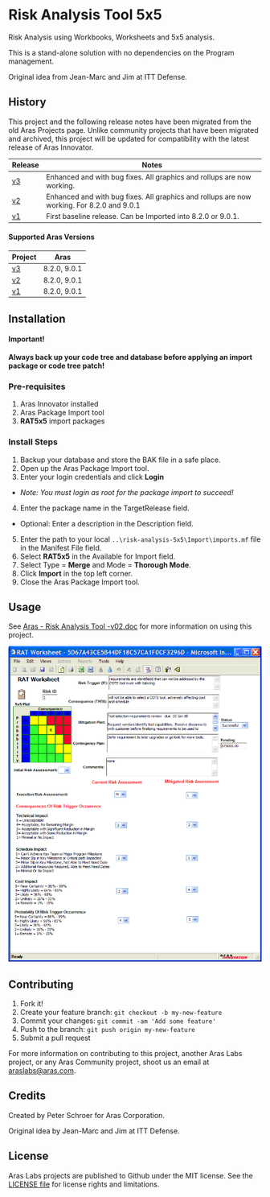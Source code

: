 # Risk Analysis Tool 5x5

Risk Analysis using Workbooks, Worksheets and 5x5 analysis.

This is a stand-alone solution with no dependencies on the Program management.

Original idea from Jean-Marc and Jim at ITT Defense.

## History

This project and the following release notes have been migrated from the old Aras Projects page. Unlike community projects that have been migrated and archived, this project will be updated for compatibility with the latest release of Aras Innovator.

Release | Notes
--------|--------
[v3](https://github.com/ArasLabs/risk-analysis-5x5/releases/tag/v3) | Enhanced and with bug fixes. All graphics and rollups are now working.
[v2](https://github.com/ArasLabs/risk-analysis-5x5/releases/tag/v2) | Enhanced and with bug fixes. All graphics and rollups are now working. For 8.2.0 and 9.0.1
[v1](https://github.com/ArasLabs/risk-analysis-5x5/releases/tag/v1) | First baseline release. Can be Imported into 8.2.0 or 9.0.1.

#### Supported Aras Versions

Project | Aras
--------|------
[v3](https://github.com/ArasLabs/risk-analysis-5x5/releases/tag/v3) | 8.2.0, 9.0.1
[v2](https://github.com/ArasLabs/risk-analysis-5x5/releases/tag/v2) | 8.2.0, 9.0.1
[v1](https://github.com/ArasLabs/risk-analysis-5x5/releases/tag/v1) | 8.2.0, 9.0.1

## Installation

#### Important!
**Always back up your code tree and database before applying an import package or code tree patch!**

### Pre-requisites

1. Aras Innovator installed
2. Aras Package Import tool
3. **RAT5x5** import packages

### Install Steps

1. Backup your database and store the BAK file in a safe place.
2. Open up the Aras Package Import tool.
3. Enter your login credentials and click **Login**
  * _Note: You must login as root for the package import to succeed!_
4. Enter the package name in the TargetRelease field.
  * Optional: Enter a description in the Description field.
5. Enter the path to your local `..\risk-analysis-5x5\Import\imports.mf` file in the Manifest File field.
6. Select **RAT5x5** in the Available for Import field.
7. Select Type = **Merge** and Mode = **Thorough Mode**.
8. Click **Import** in the top left corner.
9. Close the Aras Package Import tool.

## Usage

See [Aras - Risk Analysis Tool -v02.doc](./Documentation/Aras%20-%20Risk%20Analysis%20Tool%20-v02.doc) for more information on using this project.

![Screenshot of Risk Analysis Tool Worksheet](./Screenshots/RAT5x5.jpg)

## Contributing

1. Fork it!
2. Create your feature branch: `git checkout -b my-new-feature`
3. Commit your changes: `git commit -am 'Add some feature'`
4. Push to the branch: `git push origin my-new-feature`
5. Submit a pull request

For more information on contributing to this project, another Aras Labs project, or any Aras Community project, shoot us an email at araslabs@aras.com.

## Credits

Created by Peter Schroer for Aras Corporation.

Original idea by Jean-Marc and Jim at ITT Defense.

## License

Aras Labs projects are published to Github under the MIT license. See the [LICENSE file](./LICENSE.md) for license rights and limitations.
